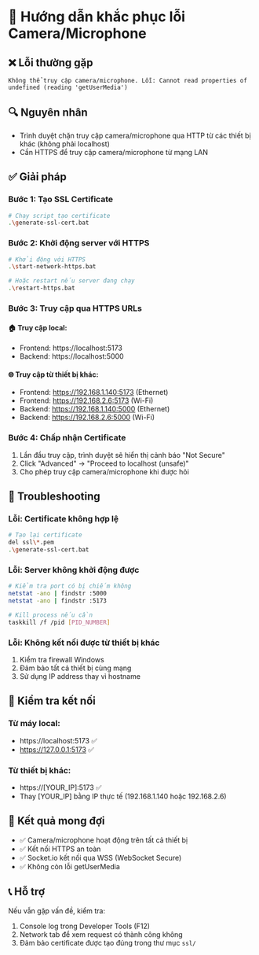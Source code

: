 # 🎥 Hướng dẫn khắc phục lỗi Camera/Microphone

## ❌ Lỗi thường gặp
```
Không thể truy cập camera/microphone. Lỗi: Cannot read properties of undefined (reading 'getUserMedia')
```

## 🔍 Nguyên nhân
- Trình duyệt chặn truy cập camera/microphone qua HTTP từ các thiết bị khác (không phải localhost)
- Cần HTTPS để truy cập camera/microphone từ mạng LAN

## ✅ Giải pháp

### Bước 1: Tạo SSL Certificate
```bash
# Chạy script tạo certificate
.\generate-ssl-cert.bat
```

### Bước 2: Khởi động server với HTTPS
```bash
# Khởi động với HTTPS
.\start-network-https.bat

# Hoặc restart nếu server đang chạy
.\restart-https.bat
```

### Bước 3: Truy cập qua HTTPS URLs

#### 🏠 Truy cập local:
- Frontend: https://localhost:5173
- Backend: https://localhost:5000

#### 🌐 Truy cập từ thiết bị khác:
- Frontend: https://192.168.1.140:5173 (Ethernet)
- Frontend: https://192.168.2.6:5173 (Wi-Fi)
- Backend: https://192.168.1.140:5000 (Ethernet)
- Backend: https://192.168.2.6:5000 (Wi-Fi)

### Bước 4: Chấp nhận Certificate
1. Lần đầu truy cập, trình duyệt sẽ hiển thị cảnh báo "Not Secure"
2. Click "Advanced" → "Proceed to localhost (unsafe)"
3. Cho phép truy cập camera/microphone khi được hỏi

## 🔧 Troubleshooting

### Lỗi: Certificate không hợp lệ
```bash
# Tạo lại certificate
del ssl\*.pem
.\generate-ssl-cert.bat
```

### Lỗi: Server không khởi động được
```bash
# Kiểm tra port có bị chiếm không
netstat -ano | findstr :5000
netstat -ano | findstr :5173

# Kill process nếu cần
taskkill /f /pid [PID_NUMBER]
```

### Lỗi: Không kết nối được từ thiết bị khác
1. Kiểm tra firewall Windows
2. Đảm bảo tất cả thiết bị cùng mạng
3. Sử dụng IP address thay vì hostname

## 📱 Kiểm tra kết nối

### Từ máy local:
- https://localhost:5173 ✅
- https://127.0.0.1:5173 ✅

### Từ thiết bị khác:
- https://[YOUR_IP]:5173 ✅
- Thay [YOUR_IP] bằng IP thực tế (192.168.1.140 hoặc 192.168.2.6)

## 🎯 Kết quả mong đợi
- ✅ Camera/microphone hoạt động trên tất cả thiết bị
- ✅ Kết nối HTTPS an toàn
- ✅ Socket.io kết nối qua WSS (WebSocket Secure)
- ✅ Không còn lỗi getUserMedia

## 📞 Hỗ trợ
Nếu vẫn gặp vấn đề, kiểm tra:
1. Console log trong Developer Tools (F12)
2. Network tab để xem request có thành công không
3. Đảm bảo certificate được tạo đúng trong thư mục `ssl/`